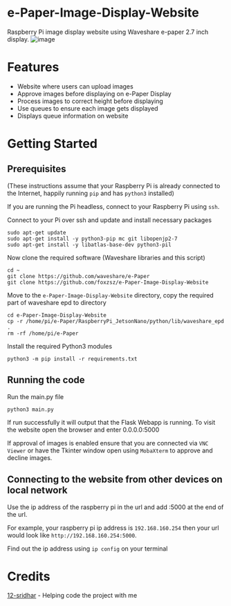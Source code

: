 # e-Paper-Image-Display-Website
Raspberry Pi image display website using Waveshare e-paper 2.7 inch display.
![image](https://user-images.githubusercontent.com/82937328/154991286-27bc96e1-8f54-427f-a07c-06bd6431e48a.png)


# Features

- Website where users can upload images
- Approve images before displaying on e-Paper Display
- Process images to correct height before displaying
- Use queues to ensure each image gets displayed
- Displays queue information on website

# Getting Started

## Prerequisites

(These instructions assume that your Raspberry Pi is already connected to the Internet, happily running `pip` and has `python3` installed)

If you are running the Pi headless, connect to your Raspberry Pi using `ssh`.

Connect to your Pi over ssh and update and install necessary packages 
```
sudo apt-get update
sudo apt-get install -y python3-pip mc git libopenjp2-7
sudo apt-get install -y libatlas-base-dev python3-pil
```

Now clone the required software (Waveshare libraries and this script)

```
cd ~
git clone https://github.com/waveshare/e-Paper
git clone https://github.com/foxzsz/e-Paper-Image-Display-Website
```
Move to the `e-Paper-Image-Display-Website` directory, copy the required part of waveshare epd to directory 
```
cd e-Paper-Image-Display-Website
cp -r /home/pi/e-Paper/RaspberryPi_JetsonNano/python/lib/waveshare_epd .
rm -rf /home/pi/e-Paper
```
Install the required Python3 modules
```
python3 -m pip install -r requirements.txt
```

## Running the code
Run the main.py file
``` 
python3 main.py
```
If run successfully it will output that the Flask Webapp is running. To visit the website open the browser and enter 0.0.0.0:5000

If approval of images is enabled ensure that you are connected via `VNC Viewer` or have the Tkinter window open using `MobaXterm` to approve and decline images.

## Connecting to the website from other devices on local network
Use the ip address of the raspberry pi in the url and add :5000 at the end of the url. 

For example, your raspberry pi ip address is `192.168.160.254` then your url would look like `http://192.168.160.254:5000`.

Find out the ip address using `ip config` on your terminal

# Credits
[12-sridhar](https://github.com/12-sridhar) - Helping code the project with me 
